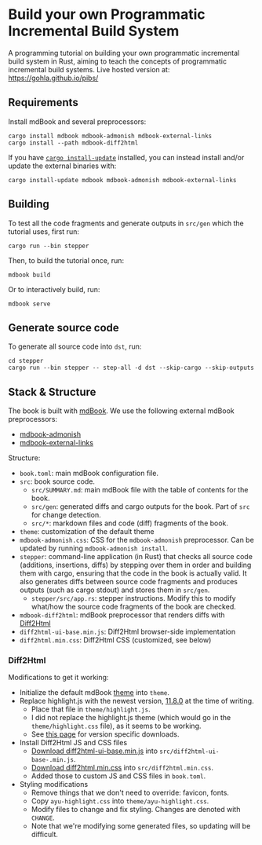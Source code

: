 # Build your own Programmatic Incremental Build System

A programming tutorial on building your own programmatic incremental build system in Rust, aiming to teach the concepts of programmatic incremental build systems.
Live hosted version at: <https://gohla.github.io/pibs/>

## Requirements

Install mdBook and several preprocessors:

```shell
cargo install mdbook mdbook-admonish mdbook-external-links
cargo install --path mdbook-diff2html
```

If you have [`cargo install-update`](https://github.com/nabijaczleweli/cargo-update) installed, you can instead install and/or update the external binaries with:

```shell
cargo install-update mdbook mdbook-admonish mdbook-external-links
```

## Building

To test all the code fragments and generate outputs in `src/gen` which the tutorial uses, first run:

```shell
cargo run --bin stepper
```

Then, to build the tutorial once, run:

```shell
mdbook build
```

Or to interactively build, run:

```shell
mdbook serve
```

## Generate source code

To generate all source code into `dst`, run:

```shell
cd stepper
cargo run --bin stepper -- step-all -d dst --skip-cargo --skip-outputs
```

## Stack & Structure

The book is built with [mdBook](https://rust-lang.github.io/mdBook/).
We use the following external mdBook preprocessors:

- [mdbook-admonish](https://github.com/tommilligan/mdbook-admonish)
- [mdbook-external-links](https://github.com/jonahgoldwastaken/mdbook-external-links)

Structure:

- `book.toml`: main mdBook configuration file.
- `src`: book source code.
  - `src/SUMMARY.md`: main mdBook file with the table of contents for the book.
  - `src/gen`: generated diffs and cargo outputs for the book. Part of `src` for change detection.
  - `src/*`: markdown files and code (diff) fragments of the book.
- `theme`: customization of the default theme
- `mdbook-admonish.css`: CSS for the `mdbook-admonish` preprocessor. Can be updated by running `mdbook-admonish install`.
- `stepper`: command-line application (in Rust) that checks all source code (additions, insertions, diffs) by stepping over them in order and building them with cargo, ensuring that the code in the book is actually valid. It also generates diffs between source code fragments and produces outputs (such as cargo stdout) and stores them in `src/gen`.
  - `stepper/src/app.rs`: stepper instructions. Modify this to modify what/how the source code fragments of the book are checked.
- `mdbook-diff2html`: mdBook preprocessor that renders diffs with [Diff2Html](https://github.com/rtfpessoa/diff2html)
- `diff2html-ui-base.min.js`: Diff2Html browser-side implementation
- `diff2html.min.css`: Diff2Html CSS (customized, see below)

### Diff2Html

Modifications to get it working:

- Initialize the default mdBook [theme](https://rust-lang.github.io/mdBook/format/theme/index.html) into `theme`.
- Replace highlight.js with the newest version, [11.8.0](https://cdnjs.cloudflare.com/ajax/libs/highlight.js/11.8.0/highlight.min.js) at the time of writing.
  - Place that file in `theme/highlight.js`.
  - I did not replace the highlight.js theme (which would go in the `theme/highlight.css` file), as it seems to be working.
  - See [this page](https://cdnjs.com/libraries/highlight.js) for version specific downloads.
- Install Diff2Html JS and CSS files
  - [Download diff2html-ui-base.min.js](https://cdn.jsdelivr.net/npm/diff2html@3.4.42/bundles/js/diff2html-ui-base.min.js) into `src/diff2html-ui-base-.min.js`.
  - [Download diff2html.min.css](https://cdn.jsdelivr.net/npm/diff2html@3.4.42/bundles/css/diff2html.min.css) into `src/diff2html.min.css`.
  - Added those to custom JS and CSS files in `book.toml`.
- Styling modifications
  - Remove things that we don't need to override: favicon, fonts.
  - Copy `ayu-highlight.css` into `theme/ayu-highlight.css`.
  - Modify files to change and fix styling. Changes are denoted with `CHANGE`.
  - Note that we're modifying some generated files, so updating will be difficult.
